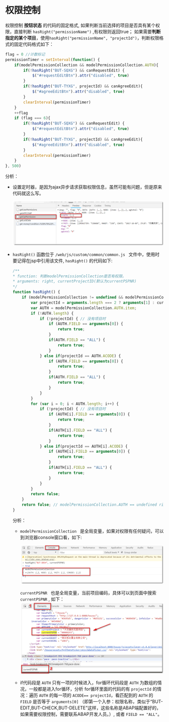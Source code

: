 # 权限控制 

权限控制 **按钮状态** 的代码的固定格式, 如果判断当前选择的项目是否具有某个权限，直接判断 `hasRight("permissionName")` ,有权限则返回true； 如果需要**判断指定的某个项目**，使用`hasRight("permissionName", "projectId")`，判断权限格式的固定代码格式如下：

```javascript
flag = 0 //计数标记
permissionTimer = setInterval(function() {
    if(modelPermissionCollection && modelPermissionCollection.AUTH){
        if(!hasRight("BUT-SQXG") && canRequestEdit) {
            $("#requestEditBtn").attr("disabled", true)
        }
        if(!hasRight("BUT-TYXG", projectId) && canAgreeEdit){
            $("#agreeEditBtn").attr("disabled", true)
        }
        clearInterval(permissionTimer)
    }
    ++flag
    if (flag === 6){
        if(!hasRight("BUT-SQXG") && canRequestEdit) {
            $("#requestEditBtn").attr("disabled", true)
        }
        if(!hasRight("BUT-TYXG", projectId) && canAgreeEdit){
            $("#agreeEditBtn").attr("disabled", true)
        }
        clearInterval(permissionTimer)
    }
}, 500)
```

分析：  

* 设置定时器，是因为ajax异步请求获取权限信息，虽然可能有问题，但是原来代码就这么写。 

  ![pic-1](../images/permissionControl-pic1.png)

* `hasRight()` 函数位于 `/web/js/custom/common/common.js ` 文件中，使用时要记得在jsp中引用该文件,  `hasRight()` 的代码如下:

  ```javascript
  /**
  * function: 判断modelPermissionCollection是否有权限。
  * arguments: right, currentProjectID(默认为currentPSPNR)
  */
  function hasRight() {
      if (modelPermissionCollection != undefined && modelPermissionCollection.AUTH != undefined) {
          var projectId = arguments.length === 2 ? arguments[1] : currentPSPNR;
          var AUTH = modelPermissionCollection.AUTH.item;
          if (!AUTH.length) {
              if (!projectId) { // 没有项目时
                  if (AUTH.FIELD == arguments[0]) {
                      return true;
                  }
                  if(AUTH.FIELD == "ALL") {
                      return true;
                  }
              } else if(projectId == AUTH.ACODE) {
                  if (AUTH.FIELD == arguments[0]) {
                      return true;
                  }
                  if(AUTH.FIELD == "ALL") {
                      return true;
                  }
              }
          }
          for (var i = 0; i < AUTH.length; i++) {
              if (!projectId) { // 没有项目时
                  if (AUTH[i].FIELD == arguments[0]) {
                      return true;
                  }
                  if(AUTH[i].FIELD == "ALL") {
                      return true;
                  }
              } else if(projectId == AUTH[i].ACODE) {
                  if (AUTH[i].FIELD == arguments[0]) {
                      return true;
                  }
                  if(AUTH[i].FIELD == "ALL") {
                      return true;
                  }
              }
          }
          return false;
      }
      return false; // modelPermissionCollection.AUTH == undefined rights?
  }
  ```

  分析： 

  * `modelPermissionCollection ` 是全局变量，如果对权限有任何疑问，可以到浏览器console窗口看，如下:

    ![pic-2](../images/permissionControl-pic2.png)

  	 `currentPSPNR ` 也是全局变量，当前项目编码，具体可以到页面中搜索 `currentPSPNR` , 如下：	![pic-3](../images/permissionControl-pic3.png)

  *  if代码段是 `AUTH` 只有一项的时候进入，for循环代码段是 `AUTH` 为数组的情况，一般都是进入for循环，分析 for循环里面的代码的有 `projectId` 的情况：遍历 `AUTH` 的每一项的 `ACODE== projectId`，看匹配到的 `AUTH` 的 `FIELD` 是否等于 `arguments[0]` （即第一个入参：权限名称，类似于“BUT-EDIT,BUT-CHECK,BUT-DELETE”这样，这些名称是ABAP端配置好的，如果需要权限控制，需要联系ABAP开发人员。）, 或者 `FIELD == "ALL"`。

